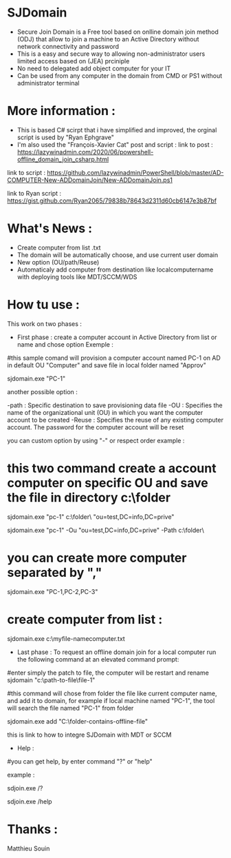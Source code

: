 
# SJDomain

* Secure Join Domain is a Free tool based on onlline domain join method (ODJ) that allow to join a machine to an Active Directory without network connectivity and password
* This is a easy and secure way to allowing non-administrator users limited access based on (JEA) prciniple
* No need to delegated add object computer for your IT
* Can be used from any computer in the domain from CMD or PS1 without administrator terminal

# More information : 
* This is based C# scirpt that i have simplified and improved, the orginal script is used by "Ryan Ephgrave"
* I'm also used the "François-Xavier Cat" post and script :
link to post : https://lazywinadmin.com/2020/06/powershell-offline_domain_join_csharp.html

link to script : https://github.com/lazywinadmin/PowerShell/blob/master/AD-COMPUTER-New-ADDomainJoin/New-ADDomainJoin.ps1

link to Ryan script : https://gist.github.com/Ryan2065/79838b78643d2311d60cb6147e3b87bf


# What's News :
* Create computer from list .txt
* The domain will be automatically choose, and use current user domain
* New option (OU/path/Reuse)
* Automaticaly add computer from destination like localcomputername with deploying tools like MDT/SCCM/WDS

# How tu use :

This work on two phases :

* First phase : create a computer account in Active Directory from list or name and chose option 
Exemple : 

#this sample comand will provision a computer account named PC-1 on AD in default OU "Computer" and save file in local folder named "Approv"

sjdomain.exe "PC-1"  

another possible option : 

-path  : Specific destination to save provisioning data file
-OU    : Specifies the name of the organizational unit (OU) in which you want the computer account to be created
-Reuse : Specifies the reuse of any existing computer account. The password for the computer account will be reset

you can custom option by using "-" or respect order example :

# this two command create a account computer on specific OU and save the file in directory c:\folder
sjdomain.exe "pc-1" c:\folder\ "ou=test,DC=info,DC=prive"  

sjdomain.exe "pc-1" -Ou "ou=test,DC=info,DC=prive"  -Path c:\folder\  

# you can create more computer separated by ","
sjdomain.exe "PC-1,PC-2,PC-3"

# create computer from list : 
sjdomain.exe c:\myfile-namecomputer.txt

* Last phase :
To request an offline domain join for a local computer run the following command at an elevated command prompt:

#enter simply the patch to file, the computer will be restart and rename
sjdomain "c:\path-to-file\file-1"

#this command will chose from folder the file like current computer name, and add it to domain, for example if local machine named "PC-1", the tool will search the file named 
"PC-1" from folder

sjdomain.exe add "C:\folder-contains-offline-file"

this is link to how to integre SJDomain with MDT or SCCM

* Help :

#you can get help, by enter command "?" or "help"

example :

sdjoin.exe /?

sdjoin.exe /help

# Thanks :
Matthieu Souin
